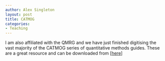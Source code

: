 ```yaml
---
author: Alex Singleton
layout: post
title: CATMOG
categories:
- Teaching
---
```


I am also affiliated with the QMRG and we have just finished digitising the vast majority of the CATMOG series of quantitative methods guides. These are a great resource and can be downloaded from [[here](http://www.qmrg.org.uk/?page_id=141)]

